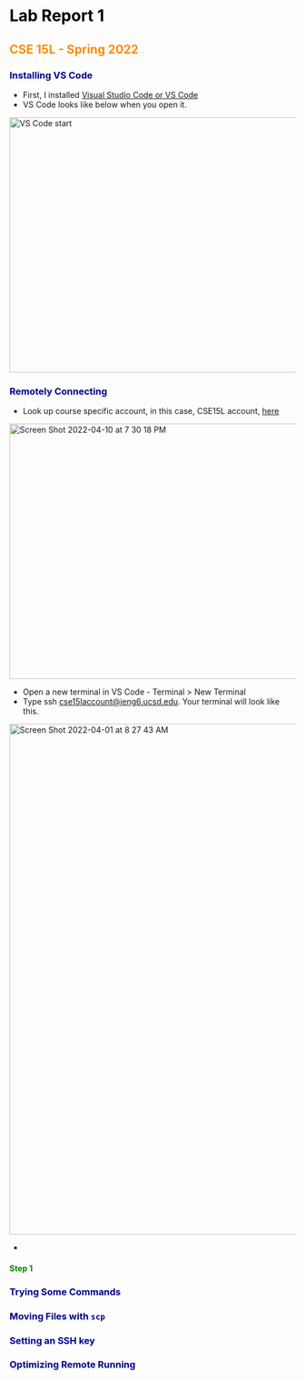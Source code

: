 <style>
H1{color:Black !important;}
H2{color:DarkOrange !important;}
H3{color:DarkBlue !important;}
H4{color:Green !important;}
p{color:Black !important;}
</style>


# Lab Report 1
## CSE 15L - Spring 2022

### Installing VS Code


* First, I installed [Visual Studio Code or VS Code](https://code.visualstudio.com/)
* VS Code looks like below when you open it.

<img alt="VS Code start" src="https://user-images.githubusercontent.com/66764591/162654164-6850a7cb-000a-4e79-a378-8dfb92fd0f64.png" width="800" height ="450">


### Remotely Connecting

* Look up course specific account, in this case, CSE15L account, [here](https://sdacs.ucsd.edu/~icc/index.php)


<img alt="Screen Shot 2022-04-10 at 7 30 18 PM" src="https://user-images.githubusercontent.com/66764591/162655264-faabef1e-a560-471a-833b-902b7bc3c2de.png" width="800" height ="450">

* Open a new terminal in VS Code - Terminal > New Terminal
* Type ssh cse15laccount@ieng6.ucsd.edu. Your terminal will look like this.

<img alt="Screen Shot 2022-04-01 at 8 27 43 AM" src="https://user-images.githubusercontent.com/66764591/162656118-56384222-46e3-441e-b85c-41db17306f22.png" width="800" height="900">


* 
#### Step 1

### Trying Some Commands

### Moving Files with `scp`

### Setting an SSH key

### Optimizing Remote Running

